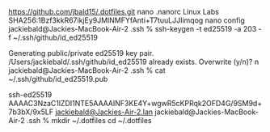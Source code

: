 
https://github.com/jbald15/.dotfiles.git
nano .nanorc
Linux Labs
SHA256:1Bzf3kkR67ikjEy9JMlNMFYfAnti+T7tuuLJJIimqog
nano config
jackiebald@Jackies-MacBook-Air-2 .ssh % ssh-keygen -t ed25519 -a 203 -f ~/.ssh/github/id_ed25519

Generating public/private ed25519 key pair.
/Users/jackiebald/.ssh/github/id_ed25519 already exists.
Overwrite (y/n)? n
jackiebald@Jackies-MacBook-Air-2 .ssh % cat ~/.ssh/github/id_ed25519.pub

ssh-ed25519 AAAAC3NzaC1lZDI1NTE5AAAAINF3KE4Y+wgwR5cKPRqk2OFD4G/9SM9d+7b3bX/9x5LF jackiebald@Jackies-Air-2.lan
jackiebald@Jackies-MacBook-Air-2 .ssh % mkdir ~/.dotfiles
cd ~/.dotfiles


